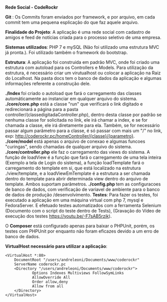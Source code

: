 <b> Rede Social - CodeRockr </b>

<b> Git </b>: Os Commits foram enviados por framework, e por arquivo, em cada commit tem uma pequena esplicação do que faz aquele arquivo.

<b>Finalidade do Projeto</b>: A aplicação é uma rede social com cadastro de amigos e feed de notícias criada para o processo seletivo de uma empresa.

<b>Sistemas utilizados</b>: PHP 7 e mySQL (Não foi utilizado uma estrutura MVC já pronta.). Foi utilizado também o framework do bootstrap.

<b>Estrutura</b>: A aplicação foi construida em padrão MVC, onde foi criado uma estrutura com autoload para os Controllers e Models.
Para utilização da estrutura, é necessário criar um virutualhost ou colocar a aplicação na Raiz do Localhost.
Na pasta docs tem o banco de dados da aplicação e algumas informações referente a construção dele.

<b>./Index </b> foi criado o autoload que fará o carregamento das classes automáticamente ao instanciar em qualquer arquivo do sistema.
<b>./core/core.php</b> está a classe "run" que verificará o link digitado e redirecionará a página para a pasta controller/(classedigitadaController.php), dentro desta classe por padrão se nenhuma classe for solicitada no link, ele irá chamar a index, e se for chamada a classe, ele irá diretamente para ela. Também, se for necessário passar algum parâmetro para a classe, é só passar com mais um "/" no link, exp: http://coderockr.pc/homeController/{classe}/{parametro}.
<b> ./core/model </b> está apenas o arquivo de conexao e algumas funcoes "curingas", sendo chamadas de qualquer arquivo do sistema.
<b>./core/controller.php</b> ele faz o carregamento das views do sistema. A função de loadView é a função que fará o carregamento de uma tela inteira (Exemplo a tela de Login do sistema), a função loadTemplate fará o carregamento do template em si, que está localizado na estrutura ./view/template, e a loadViewEmTemplate é a estrutura a ser chamada dentro do template para abrir determinada view dentro do arquivo de template. Ambos suportam parâmetros.
<b> ./config.php </b> tem as configuracoes de banco de dados, com verificação de variavel de ambiente para o banco de dados de produção /desenvolvimento.
<b>Testes</b>: Para fazer os testes, foi executado a aplicação em uma máquina virtual com php 7, mysql e FedoraServer. E efetuado testes automatizados com a ferramenta Selenium (Documento com o script do teste dentro de Tests), (Gravação do Vídeo de execução dos testes https://youtu.be/-F7sAB5rzik).

O <b>Composer</b> está configurado apenas para baixar o PHPUnit, porém, os testes com PHPUnit por enquanto não foram eficazes devido a um erro de banco de dados.

<b>VirtualHost necessário para utilizar a aplicação</b>:

    <VirtualHost *:80>
        DocumentRoot "/users/andreleoni/Documents/www/coderockr"
        ServerName coderockr.pc
        <Directory "/users/andreleoni/Documents/www/coderockr">
                Options Indexes Multiviews FollowSymLinks
                AllowOverride All
                Order allow,deny
                Allow from all
        </Directory>
    </VirtualHost>
